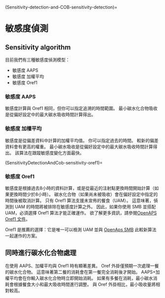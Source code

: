 (Sensitivity-detection-and-COB-sensitivity-detection)=

# 敏感度偵測

## Sensitivity algorithm

目前我們有三種敏感度偵測模型：

* 敏感度 AAPS
* 敏感度 加權平均
* 敏感度 Oref1

### 敏感度 AAPS

敏感度計算與 Oref1 相同，但你可以指定追溯的時間範圍。 最小碳水化合物吸收是從偏好設定中的最大碳水吸收時間計算得出。

### 敏感度 加權平均

敏感度是從偏差資料中計算的加權平均值。 你可以指定過去的時間。 較新的偏差資料會有更高的權重。 最小碳水吸收是從偏好設定中的最大碳水吸收時間計算得出。 該算法在跟蹤敏感度變化方面最快。

(SensitivityDetectionAndCob-sensitivity-oref1)=

### 敏感度 Oref1

敏感度是根據過去8小時的資料計算，或是從最近的注射點更換時間開始計算（如果更換時間少於8小時）。 碳水化合物（如果尚未被吸收）會在偏好設定中指定的時間後被取消計算。 只有 Oref1 算法支援未宣佈的餐食（UAM）。 這意味著，偵測到 UAM 的時間將被排除在敏感度計算之外。 因此，如果你使用 SMB 並搭配 UAM，必須選擇 Oref1 算法才能正確運作。 欲了解更多資訊，請參閱[OpenAPS Oref1 文件](https://openaps.readthedocs.io/en/latest/docs/Customize-Iterate/oref1.html)。

Oref1 是推薦的選擇：它是唯一可以檢測 UAM 並與 [OpenAps SMB](#Open-APS-features-super-micro-bolus-smb) 此較新算法一起運作的方案。

## 同時進行碳水化合物處理

在使用 AAPS、加權平均與 Oref1 時有顯著差異。 Oref 外掛僅預期一次處理一餐的碳水化合物。 這意味著第二餐的消耗會在第一餐完全消耗後才開始。 AAPS+加權平均會在你輸入碳水化合物時立即開始消耗。 如果有多餐在消耗，最小碳水消耗會根據餐食大小和最大吸收時間進行調整。 與 Oref 外掛相比，最小吸收量將相對較高。